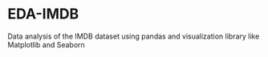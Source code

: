 # EDA-IMDB
Data analysis of the IMDB dataset using pandas and visualization library like Matplotlib and Seaborn
